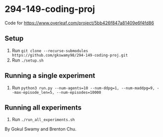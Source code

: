 # 294-149-coding-proj
Code for https://www.overleaf.com/project/5bb426f847a81409e6f4fd86

## Setup
1) Run ```git clone --recurse-submodules https://github.com/gkswamy98/294-149-coding-proj.git```
2) Run ```./setup.sh```

## Running a single experiment
1) Run ```python3 run.py --num-agents=10 --num-ddpg=1, --num-maddpg=9, --max-episode_len=5, --num-episodes=10000```

## Running all experiments
1) Run ```./run_all_experiments.sh```

By Gokul Swamy and Brenton Chu.
